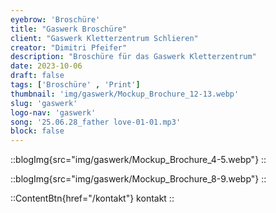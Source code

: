 ```yaml
---
eyebrow: 'Broschüre'
title: "Gaswerk Broschüre"
client: "Gaswerk Kletterzentrum Schlieren"
creator: "Dimitri Pfeifer"
description: "Broschüre für das Gaswerk Kletterzentrum"
date: 2023-10-06
draft: false
tags: ['Broschüre' , 'Print']
thumbnail: 'img/gaswerk/Mockup_Brochure_12-13.webp'
slug: 'gaswerk'
logo-nav: 'gaswerk'
song: '25.06.28_father love-01-01.mp3'
block: false
---
```






::blogImg{src="img/gaswerk/Mockup_Brochure_4-5.webp"}
::






::blogImg{src="img/gaswerk/Mockup_Brochure_8-9.webp"}
::







::ContentBtn{href="/kontakt"}
kontakt
::

